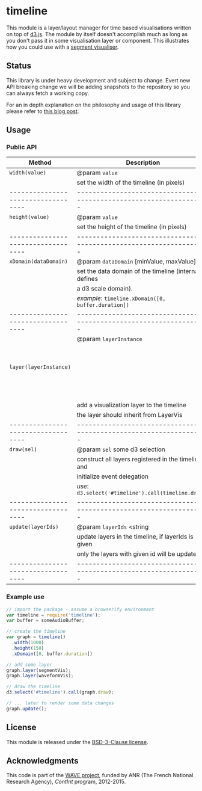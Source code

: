 # timeline

This module is a layer/layout manager for time based visualisations written on top of [d3.js](http://d3js.org/).
The module by itself doesn't accomplish much as long as you don't pass it in some visualisation layer or component.
This illustrates how you could use with a [segment visualiser](https://github.com/ircam-rnd/segment-vis).

## Status

This library is under heavy development and subject to change.
Evert new API breaking change we will be adding snapshots to the repository so you can always fetch a working copy.

For an in depth  explanation on the philosophy and usage of this library please refer to [this blog post](http://wave.ircam.fr/publications/visual-tools/).

## Usage

### Public API

| Method                           | Description                                                       |
|----------------------------------|-------------------------------------------------------------------|
| `width(value)`                   | @param `value` <int>                                              |
|                                  |    set the width of the timeline (in pixels)                      |
|----------------------------------|-------------------------------------------------------------------|
| `height(value)`                  | @param `value` <int>                                              |
|                                  |    set the height of the timeline (in pixels)                     |
|----------------------------------|-------------------------------------------------------------------|
| `xDomain(dataDomain)`            | @param `dataDomain` <array> [minValue, maxValue]                  |
|                                  |    set the data domain of the timeline (internally defines        |
|                                  |    a d3 scale domain).                                            |
|                                  |    _example_: `timeline.xDomain([0, buffer.duration])`            |
|----------------------------------|-------------------------------------------------------------------|
| `layer(layerInstance)`           | @param `layerInstance` <object>                                   |
|                                  |    add a visualization layer to the timeline                      |
|                                  |    the layer should inherit from LayerVis                         |
|----------------------------------|-------------------------------------------------------------------|
| `draw(sel)`                      | @param `sel` <object> some d3 selection                           |
|                                  |    construct all layers registered in the timeline and            |
|                                  |    initialize event delegation                                    |
|                                  |    _use_: `d3.select('#timeline').call(timeline.draw);`           |
|----------------------------------|-------------------------------------------------------------------|
| `update(layerIds)`               | @param `layerIds` <string|array> _optionnal_                      |
|                                  |    update layers in the timeline, if layerIds is given            |
|                                  |    only the layers with given id will be updated                  |
|----------------------------------|-------------------------------------------------------------------|

### Example use

```javascript
// import the package - assume a browserify environment
var timeline = require('timeline');
var buffer = someAudioBuffer;

// create the timeline
var graph = timeline()
  .width(1000)
  .height(150)
  .xDomain([0, buffer.duration])

// add some layer
graph.layer(segmentVis);
graph.layer(waveformVis);

// draw the timeline
d3.select('#timeline').call(graph.draw);

// ... later to render some data changes
graph.update();
```

<div class="only-readme">
<h2>License</h2>
<p>This module is released under the <a href="http://opensource.org/licenses/BSD-3-Clause">BSD-3-Clause license</a>.</p>

<h2>Acknowledgments</h2>
<p>This code is part of the <a href="http://wave.ircam.fr">WAVE project</a>, funded by ANR (The French National Research Agency), <em>ContInt</em> program, 2012-2015.</p>
</div>